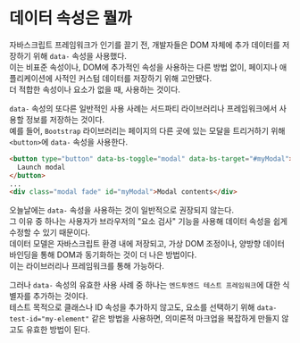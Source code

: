 # 데이터 속성은 뭘까

자바스크립트 프레임워크가 인기를 끌기 전, 개발자들은 DOM 자체에 추가 데이터를 저장하기 위해 `data-` 속성을 사용했다. <br />
이는 비표준 속성이나, DOM에 추가적인 속성을 사용하는 다른 방법 없이, 페이지나 애플리케이션에 사적인 커스텀 데이터를 저장하기 위해 고안됐다. <br />
더 적합한 속성이나 요소가 없을 때, 사용하는 것이다.

`data-` 속성의 또다른 일반적인 사용 사례는 서드파티 라이브러리나 프레임워크에서 사용할 정보를 저장하는 것이다. <br />
예를 들어, `Bootstrap` 라이브러리는 페이지의 다른 곳에 있는 모달을 트리거하기 위해 `<button>`에 `data-` 속성을 사용한다.

```html
<button type="button" data-bs-toggle="modal" data-bs-target="#myModal">
  Launch modal
</button>
...
<div class="modal fade" id="myModal">Modal contents</div>
```

오늘날에는 `data-` 속성을 사용하는 것이 일반적으로 권장되지 않는다. <br />
그 이유 중 하나는 사용자가 브라우저의 "요소 검사" 기능을 사용해 데이터 속성을 쉽게 수정할 수 있기 때문이다. <br />
데이터 모델은 자바스크립트 환경 내에 저장되고, 가상 DOM 조정이나, 양방향 데이터 바인딩을 통해 DOM과 동기화하는 것이 더 나은 방법이다. <br />
이는 라이브러리나 프레임워크를 통해 가능하다.

그러나 `data-` 속성의 유효한 사용 사례 중 하나는 `엔드투엔드 테스트 프레임워크`에 대한 식별자를 추가하는 것이다. <br />
테스트 목적으로 클래스나 ID 속성을 추가하지 않고도, 요소를 선택하기 위해 `data-test-id="my-element"` 같은 방법을 사용하면, 의미론적 마크업을 복잡하게 만들지 않고도 유효한 방법이 된다.
